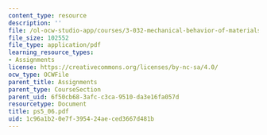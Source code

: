 ```yaml
---
content_type: resource
description: ''
file: /ol-ocw-studio-app/courses/3-032-mechanical-behavior-of-materials-fall-2007/1c96a1b20e7f395424aeced3667d481b_ps5_06.pdf
file_size: 102552
file_type: application/pdf
learning_resource_types:
- Assignments
license: https://creativecommons.org/licenses/by-nc-sa/4.0/
ocw_type: OCWFile
parent_title: Assignments
parent_type: CourseSection
parent_uid: 6f50cb68-3afc-c3ca-9510-da3e16fa057d
resourcetype: Document
title: ps5_06.pdf
uid: 1c96a1b2-0e7f-3954-24ae-ced3667d481b
---
```

